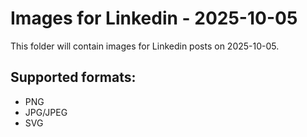 # Images for Linkedin - 2025-10-05

This folder will contain images for Linkedin posts on 2025-10-05.

## Supported formats:
- PNG
- JPG/JPEG
- SVG
